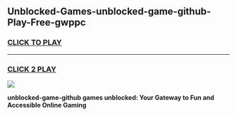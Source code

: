 
## Unblocked-Games-unblocked-game-github-Play-Free-gwppc
<h3>
<a href="https://premium76.site?title=unblocked-game-github&ref=18A1">CLICK TO PLAY</a></h3>
<hr>

<h3>
<a href="https://premium76.site?title=unblocked-game-github&ref=18A1">CLICK 2 PLAY</a>
  
</h3>

<a href="https://premium76.site?title=unblocked-game-github&ref=18A1"><img src="https://clearcache.store/games.png"></a>


**unblocked-game-github games unblocked: Your Gateway to Fun and Accessible Online Gaming**
